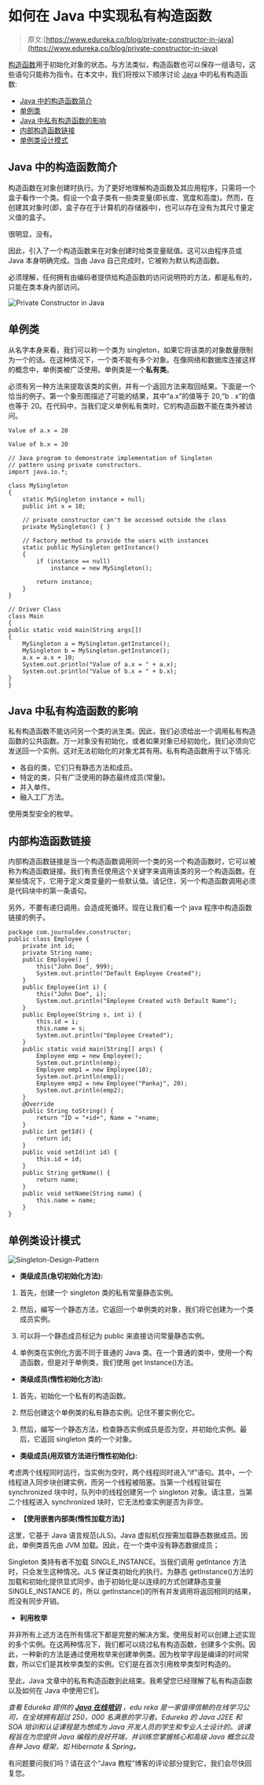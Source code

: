 # 如何在 Java 中实现私有构造函数

> 原文:[https://www.edureka.co/blog/private-constructor-in-java](https://www.edureka.co/blog/private-constructor-in-java)

[构造函数](https://www.edureka.co/blog/constructor-overloading-in-java/)用于初始化对象的状态。与方法类似，构造函数也可以保存一组语句，这些语句只能称为指令。在本文中，我们将按以下顺序讨论 [Java](https://www.edureka.co/blog/java-tutorial/) 中的私有构造函数:

*   [Java 中的构造函数简介](#intro)
*   [单例类](#singleton)
*   [Java 中私有构造函数的影响](#impact)
*   [内部构造函数链接](#internal)
*   [单例类设计模式](#design-pattern)

## **Java 中的构造函数简介**

构造函数在对象创建时执行。为了更好地理解构造函数及其应用程序，只需将一个盒子看作一个类。假设一个盒子类有一些类变量(即长度、宽度和高度)。然而，在创建其对象时(即，盒子存在于计算机的存储器中)，也可以存在没有为其尺寸量定义值的盒子。

很明显，没有。

因此，引入了一个构造函数来在对象创建时给类变量赋值。这可以由程序员或 Java 本身明确完成。当由 Java 自己完成时，它被称为默认构造函数。

必须理解，任何拥有由编码者提供给构造函数的访问说明符的方法，都是私有的，只能在类本身内部访问。

![Private Constructor in Java](../Images/f310a753a911602b1f1c80acb3953b05.png)

## **单例类**

从名字本身来看，我们可以称一个类为 singleton，如果它将该类的对象数量限制为一个的话。在这种情况下，一个类不能有多个对象。在像网络和数据库连接这样的概念中，单例类被广泛使用。单例类是一个**私有类**。

必须有另一种方法来提取该类的实例，并有一个返回方法来取回结果。下面是一个恰当的例子。第一个象形图描述了可能的结果，其中“a.x”的值等于 20,“b . x”的值也等于 20。在代码中，当我们定义单例私有类时，它的构造函数不能在类外被访问。

`Value of a.x = 20`

`Value of b.x = 20`

```
// Java program to demonstrate implementation of Singleton 
// pattern using private constructors. 
import java.io.*; 

class MySingleton 
{ 
	static MySingleton instance = null; 
	public int x = 10; 

	// private constructor can't be accessed outside the class 
	private MySingleton() { } 

	// Factory method to provide the users with instances 
	static public MySingleton getInstance() 
	{ 
		if (instance == null)		 
			instance = new MySingleton(); 

		return instance; 
	} 
} 

// Driver Class 
class Main 
{ 
public static void main(String args[])	 
{ 
	MySingleton a = MySingleton.getInstance(); 
	MySingleton b = MySingleton.getInstance(); 
	a.x = a.x + 10; 
	System.out.println("Value of a.x = " + a.x); 
	System.out.println("Value of b.x = " + b.x); 
}	 
}
```

## **Java 中私有构造函数的影响**

私有构造函数不能访问另一个类的派生类。因此，我们必须给出一个调用私有构造函数的公共函数。万一对象没有初始化，或者如果对象已经初始化，我们必须向它发送回一个实例。这对无法初始化的对象尤其有用。私有构造函数用于以下情况:

*   各自的类，它们只有静态方法和成员。
*   特定的类，只有广泛使用的静态最终成员(常量)。
*   并入单件。
*   融入工厂方法。

使用类型安全的枚举。

## **内部构造函数链接**

内部构造函数链接是当一个构造函数调用同一个类的另一个构造函数时，它可以被称为构造函数链接。我们有责任使用这个关键字来调用该类的另一个构造函数。在某些情况下，它用于定义类变量的一些默认值。请记住，另一个构造函数调用必须是代码块中的第一条语句。

另外，不要有递归调用，会造成死循环。现在让我们看一个 java 程序中构造函数链接的例子。

```
package com.journaldev.constructor;
public class Employee {
	private int id;
	private String name;
	public Employee() {
		this("John Doe", 999);
		System.out.println("Default Employee Created");
	}
	public Employee(int i) {
		this("John Doe", i);
		System.out.println("Employee Created with Default Name");
	}
	public Employee(String s, int i) {
		this.id = i;
		this.name = s;
		System.out.println("Employee Created");
	}
	public static void main(String[] args) {
		Employee emp = new Employee();
		System.out.println(emp);
		Employee emp1 = new Employee(10);
		System.out.println(emp1);
		Employee emp2 = new Employee("Pankaj", 20);
		System.out.println(emp2);
	}
	@Override
	public String toString() {
		return "ID = "+id+", Name = "+name;
	}
	public int getId() {
		return id;
	}
	public void setId(int id) {
		this.id = id;
	}
	public String getName() {
		return name;
	}
	public void setName(String name) {
		this.name = name;
	}
}
```

## **单例类设计模式**

![Singleton-Design-Pattern](../Images/1e8fb29139cdf45f106833071e5e0ad1.png)

*   **类级成员(急切初始化方法):**

1.  首先，创建一个 singleton 类的私有常量静态实例。

2.  然后，编写一个静态方法，它返回一个单例类的对象，我们将它创建为一个类成员实例。

3.  可以将一个静态成员标记为 public 来直接访问常量静态实例。

4.  单例类在实例化方面不同于普通的 Java 类。在一个普通的类中，使用一个构造函数，但是对于单例类，我们使用 get Instance()方法。

*   **类级成员(惰性初始化方法):**

1.  首先，初始化一个私有的构造函数。

2.  然后创建这个单例类的私有静态实例。记住不要实例化它。

3.  然后，编写一个静态方法，检查静态实例成员是否为空，并初始化实例。最后，它返回 singleton 类的一个对象。

*   **类级成员(用双锁方法进行惰性初始化):**

考虑两个线程同时运行，当实例为空时，两个线程同时进入“if”语句。其中，一个线程进入同步块创建实例，而另一个线程被阻塞。当第一个线程驻留在 synchronized 块中时，队列中的线程创建另一个 singleton 对象。请注意，当第二个线程进入 synchronized 块时，它无法检查实例是否为非空。

*   **【使用嵌套内部类(惰性加载方法)】**

这里，它基于 Java 语言规范(JLS)。Java 虚拟机仅按需加载静态数据成员。因此，单例类首先由 JVM 加载。因此，在一个类中没有静态数据成员；

Singleton 类持有者不加载 SINGLE_INSTANCE。当我们调用 getIntance 方法时，只会发生这种情况。JLS 保证类初始化的执行。为静态 getInstance()方法的加载和初始化提供显式同步。由于初始化是以连续的方式创建静态变量 SINGLE_INSTANCE 的，所以 getInstance()的所有并发调用将返回相同的结果，而没有同步开销。

*   **利用枚举**

并非所有上述方法在所有情况下都是完整的解决方案。使用反射可以创建上述实现的多个实例。在这两种情况下，我们都可以绕过私有构造函数，创建多个实例。因此，一种新的方法是通过使用枚举来创建单例类。因为枚举字段是编译的时间常数，所以它们是其枚举类型的实例。它们是在首次引用枚举类型时构造的。

至此，Java 文章中的私有构造函数到此结束。我希望您已经理解了私有构造函数以及如何在 Java 中使用它们。

*查看 Edureka 提供的  [**Java 在线培训**](https://www.edureka.co/java-j2ee-training-course)* *，edu reka 是一家值得信赖的在线学习公司，在全球拥有超过 250，000 名满意的学习者。Edureka 的 Java J2EE 和 SOA 培训和认证课程是为想成为 Java 开发人员的学生和专业人士设计的。该课程旨在为您提供 Java 编程的良好开端，并训练您掌握核心和高级 Java 概念以及各种 Java 框架，如 Hibernate & Spring。*

有问题要问我们吗？请在这个“Java 教程”博客的评论部分提到它，我们会尽快回复您。